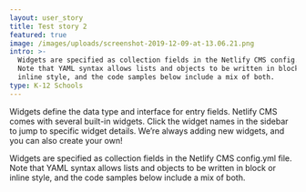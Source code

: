 ```yaml
---
layout: user_story
title: Test story 2
featured: true
image: /images/uploads/screenshot-2019-12-09-at-13.06.21.png
intro: >-
  Widgets are specified as collection fields in the Netlify CMS config.yml file.
  Note that YAML syntax allows lists and objects to be written in block or
  inline style, and the code samples below include a mix of both.
type: K-12 Schools
---
```

Widgets define the data type and interface for entry fields. Netlify CMS comes with several built-in widgets. Click the widget names in the sidebar to jump to specific widget details. We’re always adding new widgets, and you can also create your own!

Widgets are specified as collection fields in the Netlify CMS config.yml file. Note that YAML syntax allows lists and objects to be written in block or inline style, and the code samples below include a mix of both.
